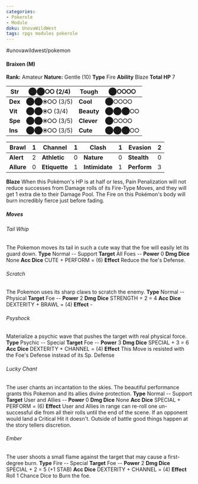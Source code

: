 ```yaml
---
categories:
- Pokerole
- Module
doku: UnovaWildWest
tags: rpgs modules pokerole
---
```

#unovawildwest/pokemon 

#### Braixen (M)

**Rank:** Amateur
**Nature:** Gentle (10)
**Type** Fire
**Ability** Blaze
**Total HP** 7

| **Str** | ⬤⬤⭘⭘ (2/4) | **Tough** |  ⬤⭘⭘⭘⭘
|---------|---------------|-----------|--------
| **Dex** | ⬤⬤⦿⭘⭘ (3/5) | **Cool** |  ⬤⭘⭘⭘⭘
| **Vit** | ⬤⬤⦿⭘ (3/4) | **Beauty** |  ⬤⬤⬤⭘⭘
| **Spe** | ⬤⬤⦿⭘⭘ (3/5) | **Clever** |  ⬤⭘⭘⭘⭘
| **Ins** | ⬤⬤⦿⭘⭘ (3/5) | **Cute** |  ⬤⬤⬤⭘⭘

| **Brawl** |  1 | **Channel** | 1 | **Clash** |  1 | **Evasion** | 2
|-----------|----|-------------|---|-----------|----|-------------|---
| **Alert** |  2 | **Athletic** | 0 | **Nature** | 0 | **Stealth** | 0
| **Allure** | 0 | **Etiquette** | 1 | **Intimidate** | 1 | **Perform** | 3

**Blaze** When this Pokémon's HP is at half or less, Pain Penalization will not reduce successes from Damage rolls of its Fire-Type Moves, and they will get 1 extra die to their Damage Pool. 
The Fire on this Pokémon's body will burn incredibly fierce just before fading.

##### Moves

###### Tail Whip
The Pokemon moves its tail in such a cute way that the foe will easily let its guard down.
**Type** Normal -- Support
**Target** All Foes -- **Power** 0
**Dmg Dice** None
**Acc Dice** CUTE + PERFORM = (6)
**Effect** Reduce the foe's Defense.

###### Scratch
The Pokemon uses its sharp claws to scratch the enemy.
**Type** Normal -- Physical
**Target** Foe -- **Power** 2
**Dmg Dice** STRENGTH + 2 = 4
**Acc Dice** DEXTERITY + BRAWL = (4)
**Effect** -

###### Psyshock
Materialize a psychic wave that pushes the target with real physical force.
**Type** Psychic -- Special
**Target** Foe -- **Power** 3
**Dmg Dice** SPECIAL + 3 = 6
**Acc Dice** DEXTERITY + CHANNEL = (4)
**Effect** This Move is resisted with the Foe's Defense instead of its Sp. Defense

###### Lucky Chant
The user chants an incantation to the skies. The beautiful performance grants this Pokemon and its allies divine protection.
**Type** Normal -- Support
**Target** User and Allies -- **Power** 0
**Dmg Dice** None
**Acc Dice** SPECIAL + PERFORM = (6)
**Effect** User and Allies in range can re-roll one un-successful die from all their rolls until the end of the scene. If an opponent would land a Critical Hit it doesn't. Outside of battle good things happen at the story tellers discretion.

###### Ember
The user shoots a small flame against the target that may cause a first-degree burn.
**Type** Fire -- Special
**Target** Foe -- **Power** 2
**Dmg Dice** SPECIAL + 2 = 5 (+1 STAB)
**Acc Dice** DEXTERITY + CHANNEL = (4)
**Effect** Roll 1 Chance Dice to Burn the foe.